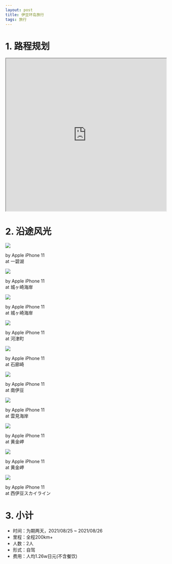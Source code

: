 ```yaml
---
layout: post
title: 伊豆环岛旅行
tags: 旅行
---
```


# 1. 路程规划

<iframe src="https://www.google.com/maps/d/embed?mid=1gFUg28qwxtqSBUv3vUbPvtqRHNOdHfAc" width="100%" height="480"></iframe>

# 2. 沿途风光

<div class="gallery">
    <div class="item">
        <img src="/assets/src/a-travel-at-izu/pic1.jpeg">
        <p>by Apple iPhone 11<br>at 一碧湖</p>
    </div>
    <div class="item">
        <img src="/assets/src/a-travel-at-izu/pic2.jpeg">
        <p>by Apple iPhone 11<br>at 城ヶ崎海岸</p>
    </div>
    <div class="item">
        <img src="/assets/src/a-travel-at-izu/pic3.jpeg">
        <p>by Apple iPhone 11<br>at 城ヶ崎海岸</p>
    </div>
    <div class="item">
        <img src="/assets/src/a-travel-at-izu/pic4.jpeg">
        <p>by Apple iPhone 11<br>at 河津町</p>
    </div>
    <div class="item">
        <img src="/assets/src/a-travel-at-izu/pic5.jpeg">
        <p>by Apple iPhone 11<br>at 石廊崎</p>
    </div>
    <div class="item">
        <img src="/assets/src/a-travel-at-izu/pic6.jpeg">
        <p>by Apple iPhone 11<br>at 南伊豆</p>
    </div>
    <div class="item">
        <img src="/assets/src/a-travel-at-izu/pic7.jpeg">
        <p>by Apple iPhone 11<br>at 雲見海岸</p>
    </div>
    <div class="item">
        <img src="/assets/src/a-travel-at-izu/pic8.jpeg">
        <p>by Apple iPhone 11<br>at 黄金岬</p>
    </div>
    <div class="item">
        <img src="/assets/src/a-travel-at-izu/pic9.jpeg">
        <p>by Apple iPhone 11<br>at 黄金岬</p>
    </div>
    <div class="item">
        <img src="/assets/src/a-travel-at-izu/pic10.jpeg">
        <p>by Apple iPhone 11<br>at 西伊豆スカイライン</p>
    </div>
</div>

# 3. 小计

- 时间：为期两天，2021/08/25 ~ 2021/08/26
- 里程：全程200km+
- 人数：2人
- 形式：自驾
- 费用：人均1.26w日元(不含餐饮)
